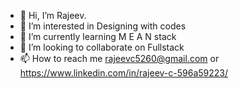- 👋 Hi, I’m Rajeev.
- 👀 I’m interested in Designing with codes
- 🌱 I’m currently learning M E A N stack
- 💞️ I’m looking to collaborate on Fullstack
- 📫 How to reach me rajeevc5260@gmail.com or https://www.linkedin.com/in/rajeev-c-596a59223/

<!---
rajeevc5260/rajeevc5260 is a ✨ special ✨ repository because its `README.md` (this file) appears on your GitHub profile.
You can click the Preview link to take a look at your changes.
--->
